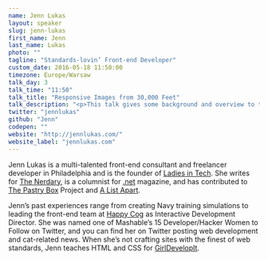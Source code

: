 ```yaml
---
name: Jenn Lukas
layout: speaker
slug: jenn-lukas
first_name: Jenn
last_name: Lukas
photo: ""
tagline: "Standards-lovin’ Front-end Developer"
custom_date: 2016-05-18 11:50:00
timezone: Europe/Warsaw
talk_day: 3
talk_time: "11:50"
talk_title: "Responsive Images from 30,000 Feet"
talk_description: "<p>This talk gives some background and overview to the current state and future state of responsive images. I talk about issues and solutions around performance and production when handling images.</p><p>We also talk communication and responsibility, as one of the tricky things about images is that often people wonder &quot;who&apos;s responsibility is this?&quot; Design? Content? Development? Spoiler alert: everyone!</p><p>We&apos;ll talk image format solutions and how and when to use different solutions (SVG, srcset, picture). How CDN&apos;s can help. We&apos;ll also incorporate some fun things we can do with images and CSS and neat effects dealing with images as a content source. This covers development, design, and UX topics. </p>"
twitter: "jennlukas"
github: "Jenn"
codepen: ""
website: "http://jennlukas.com/"
website_label: "jennlukas.com"
---
```


<p>Jenn Lukas is a multi-talented front-end consultant and freelancer developer in Philadelphia and is the founder of <a href="http://ladiesintech.com/">Ladies in Tech</a>. She writes for <a href="http://www.thenerdary.net/">The Nerdary</a>, is a columnist for <a href="http://www.netmagazine.com/">.net</a> magazine, and has contributed to <a href="http://the-pastry-box-project.net/baker/jenn-lukas/">The Pastry Box</a> Project and <a href="http://alistapart.com/author/jennlukas">A List Apart</a>.</p>
<p>Jenn’s past experiences range from creating Navy training simulations to leading the front-end team at <a href="http://www.happycog.com/">Happy Cog</a> as Interactive Development Director. She was named one of Mashable’s 15 Developer/Hacker Women to Follow on Twitter, and you can find her on Twitter posting web development and cat-related news. When she’s not crafting sites with the finest of web standards, Jenn teaches HTML and CSS for <a href="http://girldevelopit.com/chapters/philadelphia">GirlDevelopIt</a>.</p>